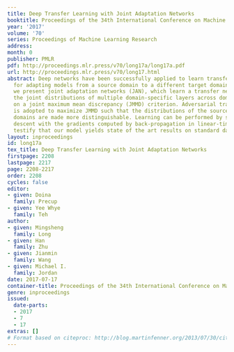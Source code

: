 ```yaml
---
title: Deep Transfer Learning with Joint Adaptation Networks
booktitle: Proceedings of the 34th International Conference on Machine Learning
year: '2017'
volume: '70'
series: Proceedings of Machine Learning Research
address: 
month: 0
publisher: PMLR
pdf: http://proceedings.mlr.press/v70/long17a/long17a.pdf
url: http://proceedings.mlr.press/v70/long17.html
abstract: Deep networks have been successfully applied to learn transferable features
  for adapting models from a source domain to a different target domain. In this paper,
  we present joint adaptation networks (JAN), which learn a transfer network by aligning
  the joint distributions of multiple domain-specific layers across domains based
  on a joint maximum mean discrepancy (JMMD) criterion. Adversarial training strategy
  is adopted to maximize JMMD such that the distributions of the source and target
  domains are made more distinguishable. Learning can be performed by stochastic gradient
  descent with the gradients computed by back-propagation in linear-time. Experiments
  testify that our model yields state of the art results on standard datasets.
layout: inproceedings
id: long17a
tex_title: Deep Transfer Learning with Joint Adaptation Networks
firstpage: 2208
lastpage: 2217
page: 2208-2217
order: 2208
cycles: false
editor:
- given: Doina
  family: Precup
- given: Yee Whye
  family: Teh
author:
- given: Mingsheng
  family: Long
- given: Han
  family: Zhu
- given: Jianmin
  family: Wang
- given: Michael I.
  family: Jordan
date: 2017-07-17
container-title: Proceedings of the 34th International Conference on Machine Learning
genre: inproceedings
issued:
  date-parts:
  - 2017
  - 7
  - 17
extras: []
# Format based on citeproc: http://blog.martinfenner.org/2013/07/30/citeproc-yaml-for-bibliographies/
---
```

